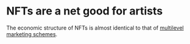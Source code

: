 # NFTs are a net good for artists
The economic structure of NFTs is almost identical to that of [multilevel marketing schemes](../concepts/mlm.md). 